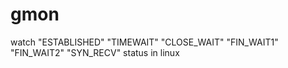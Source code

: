 # gmon
watch "ESTABLISHED" "TIMEWAIT" "CLOSE_WAIT" "FIN_WAIT1" "FIN_WAIT2" "SYN_RECV" status in linux
